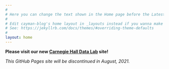 ```yaml
---
#
# Here you can change the text shown in the Home page before the Latest Posts section.
#
# Edit cayman-blog's home layout in _layouts instead if you wanna make some changes
# See: https://jekyllrb.com/docs/themes/#overriding-theme-defaults
#
layout: home
---
```


**Please visit our new <a href="http://data.carnegiehall.org/datalab/">Carnegie Hall Data Lab</a> site!**

*This GitHub Pages site will be discontinued in August, 2021.*

